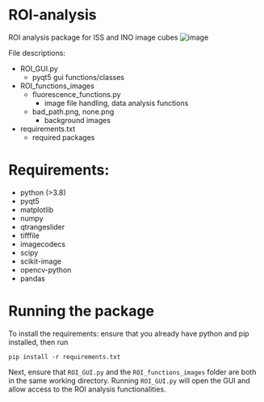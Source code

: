 # ROI-analysis
ROI analysis package for ISS and INO image cubes
![image](https://user-images.githubusercontent.com/84033812/129761866-83b31096-4b1d-437f-8a8f-1ffb65cb51c3.png)

File descriptions:
- ROI_GUI.py
  - pyqt5 gui functions/classes
- ROI_functions_images
  - fluorescence_functions.py
    - image file handling, data analysis functions
  - bad_path.png, none.png
    - background images
- requirements.txt
  - required packages
  
# Requirements:
- python (>3.8)
- pyqt5
- matplotlib
- numpy
- qtrangeslider
- tifffile
- imagecodecs
- scipy
- scikit-image
- opencv-python
- pandas

# Running the package
To install the requirements: ensure that you already have python and pip installed, then run

    pip install -r requirements.txt

Next, ensure that `ROI_GUI.py` and the `ROI_functions_images` folder are both in the same working directory. 
Running `ROI_GUI.py` will open the GUI and allow access to the ROI analysis functionalities.
